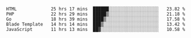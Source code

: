 
<!--START_SECTION:waka-->

```text
HTML             25 hrs 17 mins  ██████░░░░░░░░░░░░░░░░░░░   23.82 %
PHP              22 hrs 29 mins  █████▒░░░░░░░░░░░░░░░░░░░   21.18 %
Go               18 hrs 39 mins  ████▒░░░░░░░░░░░░░░░░░░░░   17.58 %
Blade Template   14 hrs 14 mins  ███▒░░░░░░░░░░░░░░░░░░░░░   13.42 %
JavaScript       11 hrs 13 mins  ██▓░░░░░░░░░░░░░░░░░░░░░░   10.58 %
```

<!--END_SECTION:waka-->
